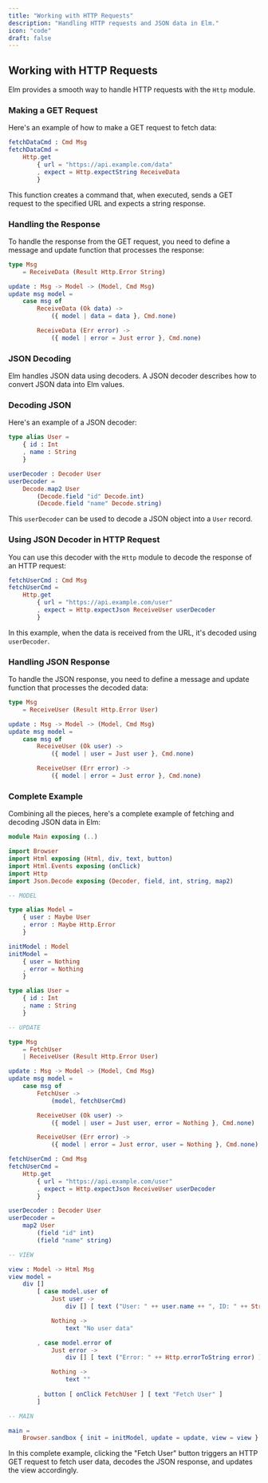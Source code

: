 ```yaml
---
title: "Working with HTTP Requests"
description: "Handling HTTP requests and JSON data in Elm."
icon: "code"
draft: false
---
```


## Working with HTTP Requests

Elm provides a smooth way to handle HTTP requests with the `Http` module.

### Making a GET Request

Here's an example of how to make a GET request to fetch data:

```elm
fetchDataCmd : Cmd Msg
fetchDataCmd =
    Http.get
        { url = "https://api.example.com/data"
        , expect = Http.expectString ReceiveData
        }
```

This function creates a command that, when executed, sends a GET request to the specified URL and expects a string response.

### Handling the Response

To handle the response from the GET request, you need to define a message and update function that processes the response:

```elm
type Msg
    = ReceiveData (Result Http.Error String)

update : Msg -> Model -> (Model, Cmd Msg)
update msg model =
    case msg of
        ReceiveData (Ok data) ->
            ({ model | data = data }, Cmd.none)

        ReceiveData (Err error) ->
            ({ model | error = Just error }, Cmd.none)
```

### JSON Decoding

Elm handles JSON data using decoders. A JSON decoder describes how to convert JSON data into Elm values.

### Decoding JSON

Here's an example of a JSON decoder:

```elm
type alias User =
    { id : Int
    , name : String
    }

userDecoder : Decoder User
userDecoder =
    Decode.map2 User
        (Decode.field "id" Decode.int)
        (Decode.field "name" Decode.string)
```

This `userDecoder` can be used to decode a JSON object into a `User` record.

### Using JSON Decoder in HTTP Request

You can use this decoder with the `Http` module to decode the response of an HTTP request:

```elm
fetchUserCmd : Cmd Msg
fetchUserCmd =
    Http.get
        { url = "https://api.example.com/user"
        , expect = Http.expectJson ReceiveUser userDecoder
        }
```

In this example, when the data is received from the URL, it's decoded using `userDecoder`.

### Handling JSON Response

To handle the JSON response, you need to define a message and update function that processes the decoded data:

```elm
type Msg
    = ReceiveUser (Result Http.Error User)

update : Msg -> Model -> (Model, Cmd Msg)
update msg model =
    case msg of
        ReceiveUser (Ok user) ->
            ({ model | user = Just user }, Cmd.none)

        ReceiveUser (Err error) ->
            ({ model | error = Just error }, Cmd.none)
```

### Complete Example

Combining all the pieces, here's a complete example of fetching and decoding JSON data in Elm:

```elm
module Main exposing (..)

import Browser
import Html exposing (Html, div, text, button)
import Html.Events exposing (onClick)
import Http
import Json.Decode exposing (Decoder, field, int, string, map2)

-- MODEL

type alias Model =
    { user : Maybe User
    , error : Maybe Http.Error
    }

initModel : Model
initModel =
    { user = Nothing
    , error = Nothing
    }

type alias User =
    { id : Int
    , name : String
    }

-- UPDATE

type Msg
    = FetchUser
    | ReceiveUser (Result Http.Error User)

update : Msg -> Model -> (Model, Cmd Msg)
update msg model =
    case msg of
        FetchUser ->
            (model, fetchUserCmd)

        ReceiveUser (Ok user) ->
            ({ model | user = Just user, error = Nothing }, Cmd.none)

        ReceiveUser (Err error) ->
            ({ model | error = Just error, user = Nothing }, Cmd.none)

fetchUserCmd : Cmd Msg
fetchUserCmd =
    Http.get
        { url = "https://api.example.com/user"
        , expect = Http.expectJson ReceiveUser userDecoder
        }

userDecoder : Decoder User
userDecoder =
    map2 User
        (field "id" int)
        (field "name" string)

-- VIEW

view : Model -> Html Msg
view model =
    div []
        [ case model.user of
            Just user ->
                div [] [ text ("User: " ++ user.name ++ ", ID: " ++ String.fromInt user.id) ]

            Nothing ->
                text "No user data"

        , case model.error of
            Just error ->
                div [] [ text ("Error: " ++ Http.errorToString error) ]

            Nothing ->
                text ""
        
        , button [ onClick FetchUser ] [ text "Fetch User" ]
        ]

-- MAIN

main =
    Browser.sandbox { init = initModel, update = update, view = view }
```

In this complete example, clicking the "Fetch User" button triggers an HTTP GET request to fetch user data, decodes the JSON response, and updates the view accordingly.